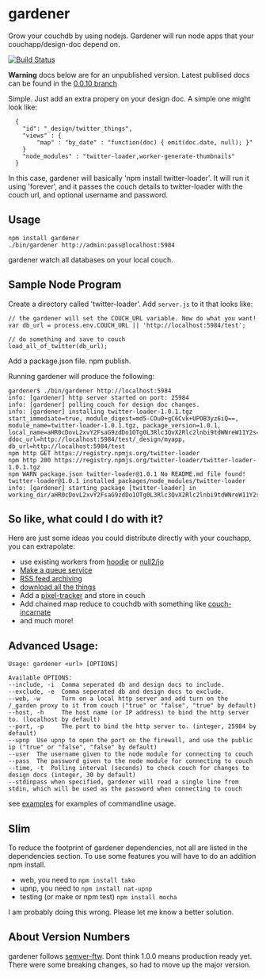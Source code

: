 gardener
========

Grow your couchdb by using nodejs. Gardener will run node apps that your couchapp/design-doc depend on.

[![Build Status](https://secure.travis-ci.org/garden20/gardener.png)](http://travis-ci.org/garden20/gardener)

**Warning** docs below are for an unpublished version. Latest publised docs can be found in the [0.0.10 branch](https://github.com/garden20/gardener/tree/0.0.10)


Simple. Just add an extra propery on your design doc. A simple one might look like:

```
  {
    "id": "_design/twitter_things",
    "views" : {
        "map" : "by_date" : "function(doc) { emit(doc.date, null); }"
    }
    "node_modules" : "twitter-loader,worker-generate-thumbnails"
  }

```

In this case, gardener will basically 'npm install twitter-loader'. It will run it using 'forever', and it passes the couch details to twitter-loader with the couch url, and optional username and password.

Usage
------

    npm install gardener
    ./bin/gardener http://admin:pass@localhost:5984

gardener watch all databases on your local couch.




Sample Node Program
--------------------

Create a directory called 'twitter-loader'. Add `server.js` to it that looks like:

```
// the gardener will set the COUCH_URL variable. Now do what you want!
var db_url = process.env.COUCH_URL || 'http://localhost:5984/test';

// do something and save to couch
load_all_of_twitter(db_url);

```

Add a package.json file. npm publish.


Running gardener will produce the following:


```
gardener$ ./bin/gardener http://localhost:5984
info: [gardener] http server started on port: 25984
info: [gardener] polling couch for design doc changes.
info: [gardener] installing twitter-loader-1.0.1.tgz start_immediate=true, module_digest=md5-COu0+gC6Cvk+UPOB3yz6iQ==, module_name=twitter-loader-1.0.1.tgz, package_version=1.0.1, local_name=aHR0cDovL2xvY2FsaG9zdDo1OTg0L3Rlc3QvX2Rlc2lnbi9tdWNreW11Y2s=, ddoc_url=http://localhost:5984/test/_design/myapp, db_url=http://localhost:5984/test
npm http GET https://registry.npmjs.org/twitter-loader
npm http 200 https://registry.npmjs.org/twitter-loader/twitter-loader-1.0.1.tgz
npm WARN package.json twitter-loader@1.0.1 No README.md file found!
twitter-loader@1.0.1 installed_packages/node_modules/twitter-loader
info: [gardener] starting package [twitter-loader] in working_dir/aHR0cDovL2xvY2FsaG9zdDo1OTg0L3Rlc3QvX2Rlc2lnbi9tdWNreW11Y2s=

```


So like, what could I do with it?
-------------------------------

Here are just some ideas you could distribute directly with your couchapp, you can extrapolate:

 - use existing workers from [hoodie](https://github.com/hoodiehq) or [null2/jo](https://github.com/null2/couchdb-worker)
 - [Make a queue service](https://github.com/iriscouch/cqs)
 - [RSS feed archiving](https://github.com/maxogden/couchpubtato)
 - [download all the things](https://github.com/maxogden/download-all-the-things)
 - Add a [pixel-tracker](https://github.com/tblobaum/pixel-tracker) and store in couch
 - Add chained map reduce to couchdb with something like [couch-incarnate](https://github.com/afters/couch-incarnate)
 - and much more!




Advanced Usage:
---------------
```
Usage: gardener <url> [OPTIONS]

Available OPTIONS:
--include, -i  Comma seperated db and design docs to include.
--exclude, -e  Comma seperated db and design docs to exclude.
--web, -w	   Turn on a local http server and add turn on the /_garden proxy to it from couch ("true" or "false", "true" by default)
--host, -h	   The host name (or IP address) to bind the http server to. (localhost by default)
--port, -p	   The port to bind the http server to. (integer, 25984 by default)
--upnp	Use upnp to open the port on the firewall, and use the public ip ("true" or "false", "false" by default)
--user	The username given to the node module for connecting to couch
--pass  The password given to the node module for connecting to couch
--time, -t	Polling interval (seconds) to check couch for changes to design docs (integer, 30 by default)
--stdinpass when specified, gardener will read a single line from stdin, which will be used as the password when connecting to couch

```

see [examples](./examples.md) for examples of commandline usage.


Slim
----

To reduce the footprint of gardener dependencies, not all are listed in the dependencies section. To use some features you will have to do an addition npm install.

  - web, you need to ```npm install tako```
  - upnp, you need to ```npm install nat-upnp```
  - testing (or make or npm test) ```npm install mocha```

I am probably doing this wrong. Please let me know a better solution.



About Version Numbers
----------------------

gardener follows [semver-ftw](http://semver-ftw.org/). Dont think 1.0.0 means production ready yet. There were some breaking changes, so had to move up the major version.




